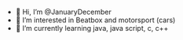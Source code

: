 - 👋 Hi, I’m @JanuaryDecember
- 👀 I’m interested in Beatbox and motorsport (cars)
- 🌱 I’m currently learning java, java script, c, c++

<!---
JanuaryDecember/JanuaryDecember is a ✨ special ✨ repository because its `README.md` (this file) appears on your GitHub profile.
You can click the Preview link to take a look at your changes.
--->
